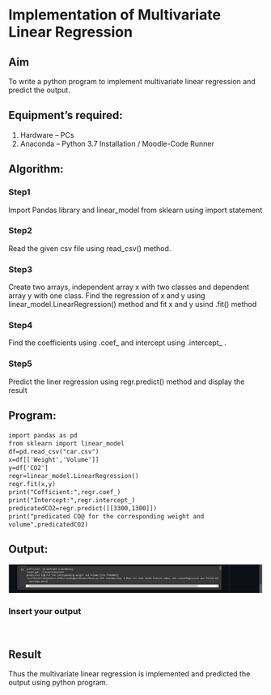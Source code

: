 # Implementation of Multivariate Linear Regression
## Aim
To write a python program to implement multivariate linear regression and predict the output.
## Equipment’s required:
1.	Hardware – PCs
2.	Anaconda – Python 3.7 Installation / Moodle-Code Runner
## Algorithm:
### Step1
Import Pandas library and linear_model from sklearn using import statement

### Step2
Read the given csv file using read_csv() method.

### Step3
Create two arrays, independent array x with two classes and dependent array y with one class. Find the regression of x and y using linear_model.LinearRegression() method and fit x and y usind .fit() method

### Step4
Find the coefficients using .coef_ and intercept using .intercept_ .

### Step5
Predict the liner regression using regr.predict() method and display the result

## Program:
```
import pandas as pd
from sklearn import linear_model
df=pd.read_csv("car.csv")
x=df[['Weight','Volume']]
y=df['CO2']
regr=linear_model.LinearRegression()
regr.fit(x,y)
print("Cofficient:",regr.coef_)
print("Intercept:",regr.intercept_)
predicatedCO2=regr.predict([[3300,1300]])
print("predicated CO@ for the corresponding weight and volume",predicatedCO2)

```
## Output:
![output](op.png)

### Insert your output

<br>

## Result
Thus the multivariate linear regression is implemented and predicted the output using python program.